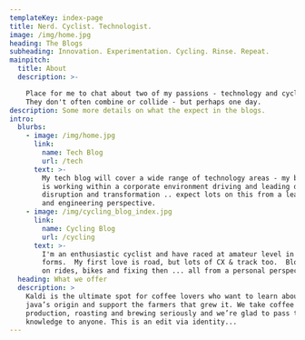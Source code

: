 ```yaml
---
templateKey: index-page
title: Nerd. Cyclist. Technologist.
image: /img/home.jpg
heading: The Blogs
subheading: Innovation. Experimentation. Cycling. Rinse. Repeat.
mainpitch:
  title: About
  description: >-

    Place for me to chat about two of my passions - technology and cycling. 
    They don't often combine or collide - but perhaps one day.
description: Some more details on what the expect in the blogs.
intro:
  blurbs:
    - image: /img/home.jpg
      link:
        name: Tech Blog
        url: /tech
      text: >-
        My tech blog will cover a wide range of technology areas - my background
        is working within a corporate environment driving and leading digital
        disruption and transformation .. expect lots on this from a leadership
        and engineering perspective.
    - image: /img/cycling_blog_index.jpg
      link:
        name: Cycling Blog
        url: /cycling
      text: >-
        I'm an enthusiastic cyclist and have raced at amateur level in most
        forms.  My first love is road, but lots of CX & track too.  Blog will be
        on rides, bikes and fixing then ... all from a personal perspective.
  heading: What we offer
  description: >
    Kaldi is the ultimate spot for coffee lovers who want to learn about their
    java’s origin and support the farmers that grew it. We take coffee
    production, roasting and brewing seriously and we’re glad to pass that
    knowledge to anyone. This is an edit via identity...
---
```



